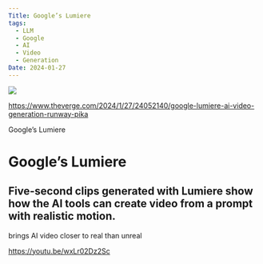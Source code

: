 ```yaml
---
Title: Google’s Lumiere
tags:
  - LLM
  - Google
  - AI
  - Video
  - Generation
Date: 2024-01-27
---
```


![](_asset/2024-01-27Google’sLumiere_image_1.png)

https://www.theverge.com/2024/1/27/24052140/google-lumiere-ai-video-generation-runway-pika

Google’s Lumiere
# Google’s Lumiere

## Five-second clips generated with Lumiere show how the AI tools can create video from a prompt with realistic motion.

brings AI video closer to real than unreal

https://youtu.be/wxLr02Dz2Sc
